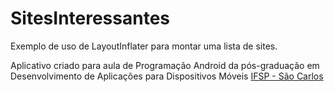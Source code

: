 # SitesInteressantes
Exemplo de uso de LayoutInflater para montar uma lista de sites.

Aplicativo criado para aula de Programação Android da pós-graduação em Desenvolvimento de Aplicações para Dispositivos Móveis [IFSP - São Carlos](http://www.ifspsaocarlos.edu.br/portal/index.php/cursos/pós-graduação/sdm-lato-sensu/apresentacao_sdm)
